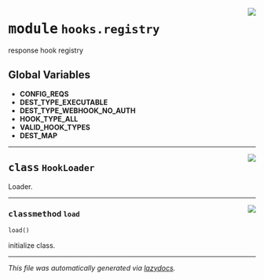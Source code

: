 <!-- markdownlint-disable -->

<a href="../src/pyquanda/hooks/registry.py#L0"><img align="right" style="float:right;" src="https://img.shields.io/badge/-source-cccccc?style=flat-square"></a>

# <kbd>module</kbd> `hooks.registry`
response hook registry 

**Global Variables**
---------------
- **CONFIG_REQS**
- **DEST_TYPE_EXECUTABLE**
- **DEST_TYPE_WEBHOOK_NO_AUTH**
- **HOOK_TYPE_ALL**
- **VALID_HOOK_TYPES**
- **DEST_MAP**


---

<a href="../src/pyquanda/hooks/registry.py#L31"><img align="right" style="float:right;" src="https://img.shields.io/badge/-source-cccccc?style=flat-square"></a>

## <kbd>class</kbd> `HookLoader`
Loader. 




---

<a href="../src/pyquanda/hooks/registry.py#L36"><img align="right" style="float:right;" src="https://img.shields.io/badge/-source-cccccc?style=flat-square"></a>

### <kbd>classmethod</kbd> `load`

```python
load()
```

initialize class. 




---

_This file was automatically generated via [lazydocs](https://github.com/ml-tooling/lazydocs)._
